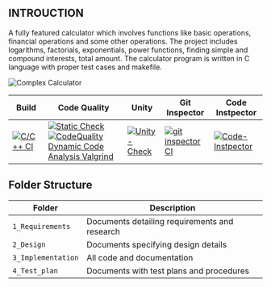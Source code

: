 ## INTROUCTION
   
   A fully featured calculator which involves functions like basic operations, financial operations and some other operations. The project includes  logarithms, factorials, exponentials, power functions, finding simple and compound interests, total amount. The calculator program is written in C language with proper test cases and makefile.
   
![Complex Calculator](https://www.google.com/imgres?imgurl=https%3A%2F%2Fcdn.corporatefinanceinstitute.com%2Fassets%2Ffinancial-calculator.jpeg&imgrefurl=https%3A%2F%2Fcorporatefinanceinstitute.com%2Fresources%2Fknowledge%2Fother%2Ftop-3-financial-calculators%2F&tbnid=eZlDJZ9aPiuazM&vet=12ahUKEwjRlrrRo4LwAhUb33MBHZygDRYQMygQegUIARDJAg..i&docid=__RTJOd0-k2w6M&w=1200&h=800&q=photo%20of%20financial%20calculator&ved=2ahUKEwjRlrrRo4LwAhUb33MBHZygDRYQMygQegUIARDJAg) 

Build | Code Quality | Unity | Git Inspector | Code Instpector
|---------|------------|-----------|----------------|-----------
[![C/C++ CI](https://github.com/VSA1GraveDigger/mysite/actions/workflows/c-cpp.yml/badge.svg)](https://github.com/Govardhan-Mogili/mini-project/actions/workflows/c-cpp.yml)|[![Static Check](https://github.com/Govardhan-Mogili/mini-project/actions/workflows/cppcheck.yml/badge.svg)](https://github.com/Govardhan-Mogili/mini-project/actions/workflows/cppcheck.yml)[![CodeQuality Dynamic Code Analysis Valgrind](https://github.com/Govardhan-Mogili/mini-project/actions/workflows/dynamic-code-quality.yml/badge.svg)](https://github.com/Govardhan-Mogili/mini-project/actions/workflows/dynamic-code-quality.yml) | [![Unity-Check](https://github.com/Govardhan-Mogili/mini-project/actions/workflows/unity.yml/badge.svg)](https://github.com/Govardhan-Mogili/mini-project/actions/workflows/unity.yml) |[![git inspector CI](https://github.com/Govardhan-Mogili/mini-project/actions/workflows/gitinspector.yml/badge.svg)](https://github.com/Govardhan-Mogili/mini-project/actions/workflows/gitinspector.yml) |[![Code-Instpector](https://www.code-inspector.com/project/25168/score/svg)](https://www.code-inspector.com/project/25168/status/svg)  |

## Folder Structure
Folder             | Description
-------------------| -----------------------------------------
`1_Requirements`   | Documents detailing requirements and research
`2_Design`         | Documents specifying design details
`3_Implementation` | All code and documentation
`4_Test_plan`      | Documents with test plans and procedures
